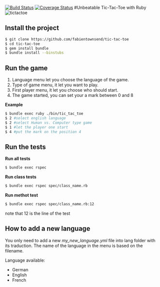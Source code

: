[![Build Status](https://travis-ci.org/fabientownsend/ruby-cli-tic-tac-toe.svg?branch=master)](https://travis-ci.org/fabientownsend/ruby-cli-tic-tac-toe)
[![Coverage Status](https://coveralls.io/repos/github/fabientownsend/ruby-cli-tic-tac-toe/badge.svg?branch=master)](https://coveralls.io/github/fabientownsend/ruby-cli-tic-tac-toe?branch=master)
#Unbeatable Tic-Tac-Toe with Ruby
![tictactoe](https://lh3.googleusercontent.com/-a9v5dd-AVfc/VqzalVGTb6I/AAAAAAAAF5A/rIYiW0SVVfU/w1406-h794-no/tictactoe.png)

## Install the project
```bash
$ git clone https://github.com/fabientownsend/tic-tac-toe
$ cd tic-tac-toe
$ gem install bundle
$ bundle install --binstubs
```
## Run the game
1. Language menu let you choose the language of the game.
2. Type of game menu, it let you want to play.
3. First player menu, it let you choose who should start.
4. The game started, you can set your a mark between 0 and 8

**Example**
```bash
$ bundle exec ruby ./bin/tic_tac_toe
$ 2 #select english language
$ 2 #select Human vs. Computer type game
$ 1 #let the player one start
$ 4 #put the mark on the position 4
```

## Run the tests
**Run all tests**
```bash
$ bundle exec rspec
```

**Run class tests**
```bash
$ bundle exec rspec spec/class_name.rb
```

**Run methot test**
```bash
$ bundle exec rspec spec/class_name.rb:12
```
note that 12 is the line of the test

## How to add a new language
You only need to add a new *my_new_language.yml* file into lang folder with its traduction.
The name of the language in the menu is based on the filename.

Language available:
- German
- English
- French

